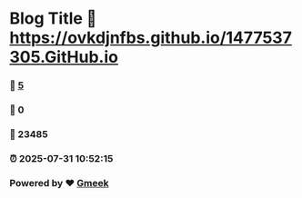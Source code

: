 # Blog Title :link: https://ovkdjnfbs.github.io/1477537305.GitHub.io 
### :page_facing_up: [5](https://ovkdjnfbs.github.io/1477537305.GitHub.io/tag.html) 
### :speech_balloon: 0 
### :hibiscus: 23485 
### :alarm_clock: 2025-07-31 10:52:15 
### Powered by :heart: [Gmeek](https://github.com/Meekdai/Gmeek)
